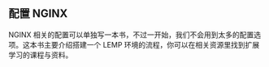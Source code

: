 ## 配置 NGINX

NGINX 相关的配置可以单独写一本书，不过一开始，我们不会用到太多的配置选项。这本书主要介绍搭建一个 LEMP 环境的流程，你可以在相关资源里找到扩展学习的课程与资料。



